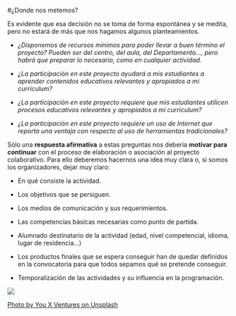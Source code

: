 #¿Donde nos metemos?

Es evidente que esa decisión no se toma de forma espontánea y se medita, pero no estará de más que nos hagamos algunos planteamientos.

- *¿Disponemos de recursos mínimos para poder llevar a buen término el proyecto? Pueden ser del centro, del aula, del Departamento..., pero habrá que preparar lo necesario, como en cualquier actividad.*

- *¿La participación en este proyecto ayudará a mis estudiantes a aprender contenidos educativos relevantes y apropiados a mi currículum?*

- *¿La participación en este proyecto requiere que mis estudiantes utilicen procesos educativos relevantes y apropiados a mi currículum?*

- *¿La participación en este proyecto requiere un uso de Internet que reporta una ventaja con respecto al uso de herramientas tradicionales?*

Sólo una **respuesta afirmativa** a estas preguntas nos debería **motivar para continuar** con el proceso de elaboración o asociación al proyecto colaborativo. Para ello deberemos hacernos una idea muy clara o, si somos los organizadores, dejar muy claro:

- En qué consiste la actividad.

- Los objetivos que se persiguen.

- Los medios de comunicación y sus requerimientos.

- Las competencias básicas necesarias como punto de partida.

- Alumnado destinatario de la actividad (edad, nivel competencial, idioma, lugar de residencia...)

- Los productos finales que se espera conseguir han de quedar definidos en la convocatoria para que todos sepamos qué se pretende conseguir.

- Temporalización de las actividades y su influencia en la programación.

![](https://images.unsplash.com/photo-1552581234-26160f608093?ixlib=rb-1.2.1&ixid=eyJhcHBfaWQiOjEyMDd9&auto=format&fit=crop&w=400&q=60)

[Photo by You X Ventures on Unsplash](https://unsplash.com/@youxventures?utm_source=unsplash&utm_medium=referral&utm_content=creditCopyText)
